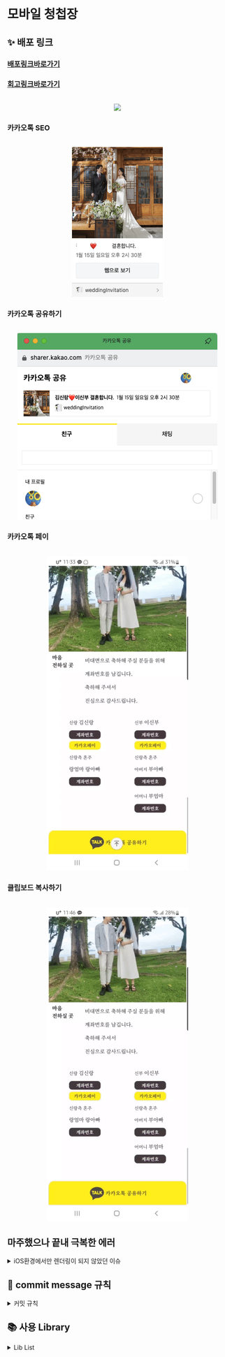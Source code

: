 # 모바일 청첩장
## **✨ 배포 링크**
### [배포링크바로가기](https://wedding-invitation-alpha-three.vercel.app/)
### [회고링크바로가기](https://velog.io/@anotherhoon/%EA%B0%9C%EC%9D%B8-%ED%94%84%EB%A1%9C%EC%A0%9D%ED%8A%B8-%EB%AA%A8%EB%B0%94%EC%9D%BC-%EC%B2%AD%EC%B2%A9%EC%9E%A5)


<p align="center">
  <br>
  <img src="./images/gif/thumbnail.gif">
  <br>
</p>


### 카카오톡 SEO
<p align="center">
  <br>
  <img src="./images/img/seo.png">
  <br>
</p>

### 카카오톡 공유하기
<p align="center">
  <br>
  <img src="./images/img/kakaoTalkShare.png">
  <br>
</p>

### 카카오톡 페이
<p align="center">
  <br>
  <img src="./images/gif/kakaopay.gif">
  <br>
</p>

### 클립보드 복사하기
<p align="center">
  <br>
  <img src="./images/gif/clipboard.gif">
  <br>
</p>


## 마주했으나 끝내 극복한 에러
<details>
<summary>iOS환경에서만 렌더링이 되지 않았던 이슈</summary>
<div markdown="1">
  내가 사용하는 맥북과 android 모바일 환경에서는 잘 렌더링 되었다.<br/>
  하지만 친구들에게 공유하면서 아이폰, 아이패드 (iOS환경)에서는 아래와 같은 에러가 발생하였다.
  <img src="./images/img/iOSerror.jpeg">
  <br/>
  see the browser console for more information에서 힌트를 얻을 수 있을 것 같았고,<br/> 모바일 환경에서 개발자 도구 및 console의 메세지를 확인 할 수 있는 방법을 알아냈다. 그리고 invalidDate 에러를 확인 할 수 있었다.
  <img src="./images/img/invalidDate.png">
  <br/>
  그리고 웹 브라우저 console에서도 비슷한 에러를 발견했다.
  <img src="./images/img/dateWarning.png">
  <br/>
  구글링을 통해 <a href='https://string.tistory.com/32'>JavaScript Date객체</a>사용시 크로스 브라우징 이슈가 발생할 수 있음을 알게 되었다. <br/>
  그래서 기존의 데이터를   "weddingDate" : "2023.01.15"에서 "weddingDate" : "2023/01/15" 로 바꾸니 크로스 브라우징 이슈가 해결되었다.
  
</div>
</details>



##  **🌱 commit message 규칙**

<details>
<summary>커밋 규칙</summary>
<div markdown="1">

⭐ feat : 새로운 기능에 대한 커밋

🎨 ui : 새로운 CSS관련 디자인에 대한 커밋

🛠 fix : 버그 수정에 대한 커밋

🧱 build : 빌드 관련 파일 수정에 대한 커밋

👏 chore : 파일 이동, 파일명 수정, 변수 제거 등의 자잘한 수정에 대한 커밋

⚒ refactor : 코드 리팩토링에 대한 커밋

📝 style : 공백 제거와 같은, 코드 스타일 혹은 포맷 등에 관한 커밋

✏ docs : 문서 수정에 대한 커밋

💡 ci : CI관련 설정 수정에 대한 커밋

</div>
</details>

## 📚 사용 Library

<details>
<summary>Lib List</summary>
<div markdown="1">

### production
- next.js
- react
- next-seo
- styled-components
-  react-kakao-maps-sdk
- react-responsive-carousel
- react-calendar


</div>
</details>